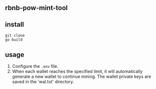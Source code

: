 rbnb-pow-mint-tool
-----------------------
## install

```shell
git clone 
go build 
```
## usage
1. Configure the `.env` file.
2. When each wallet reaches the specified limit, it will automatically generate a new wallet to continue mining. The wallet private keys are saved in the 'wal.txt' directory.






